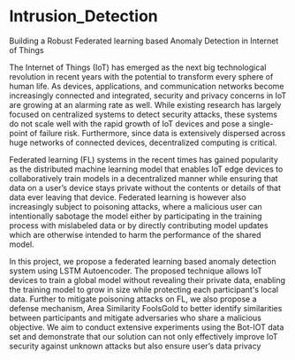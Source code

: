 # Intrusion_Detection
Building a Robust Federated learning based Anomaly Detection in Internet of Things

 

The Internet of Things (IoT) has emerged as the next big technological revolution in recent years with the potential to transform every sphere of human life. As devices, applications, and communication networks become increasingly connected and integrated, security and privacy concerns in IoT are growing at an alarming rate as well. While existing research has largely focused on centralized systems to detect security attacks, these systems do not scale well with the rapid growth of IoT devices and pose a single-point of failure risk. Furthermore, since data is extensively dispersed across huge networks of connected devices, decentralized computing is critical. 

 

Federated learning (FL) systems in the recent times has gained popularity as the distributed machine learning model that enables IoT edge devices to collaboratively train models in a decentralized manner while ensuring that data on a user’s device stays private without the contents or details of that data ever leaving that device. Federated learning is however also increasingly subject to poisoning attacks, where a malicious user can intentionally sabotage the model either by participating in the training process with mislabeled data or by directly contributing model updates which are otherwise intended to harm the performance of the shared model.

 

In this project, we propose a federated learning based anomaly detection system using LSTM Autoencoder. The proposed technique allows IoT devices to train a global model without revealing their private data, enabling the training model to grow in size while protecting each participant's local data. Further to mitigate poisoning attacks on FL, we also propose a defense mechanism, Area Similarity FoolsGold to better identify similarities between participants and mitigate adversaries who share a malicious objective. We aim to conduct extensive experiments using the Bot-IOT data set and demonstrate that our solution can not only effectively improve IoT security against unknown attacks but also ensure user’s data privacy
